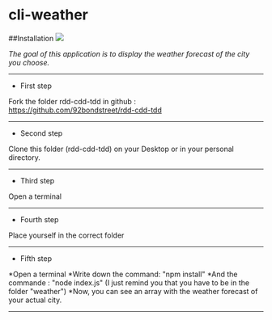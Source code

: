 
# cli-weather
##Installation
![](http://cdn.tegna-tv.com/-mm-/e0adcdc206e8a700187bda063aec5f44791568f4/r=880&c=880x495/http/bcdownload.gannett.edgesuite.net/wcsh/35121342001/201501/2026/35121342001_4016246066001_WLBZ-NEWS-CENTER-Video-Forecast-0127-00033000.jpg)

*The goal of this application is to display the weather forecast of the city you choose.*

*********************************************************************************
- First step

Fork the folder rdd-cdd-tdd in github : https://github.com/92bondstreet/rdd-cdd-tdd 

*********************************************************************************
- Second step

Clone this folder (rdd-cdd-tdd) on your Desktop or in your personal directory.

*********************************************************************************
- Third step

Open a terminal

*********************************************************************************
- Fourth step

Place yourself in the correct folder

*********************************************************************************
- Fifth step

*Open a terminal
   *Write down the command: "npm install"
   *And the commande : "node index.js" (I just remind you that you have to be in the folder "weather")
   *Now, you can see an array with the weather forecast of your actual city.
*********************************************************************************

